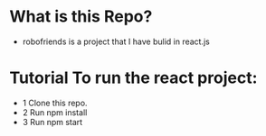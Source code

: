 # What is this Repo?

* robofriends is a project that I have  bulid in react.js  

# Tutorial  To run the react project:

* 1 Clone this repo.
* 2 Run npm install
* 3 Run npm start
